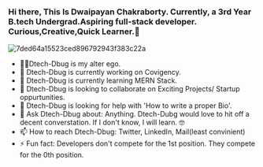 ### Hi there, This Is Dwaipayan Chakraborty. Currently, a 3rd Year B.tech Undergrad.Aspiring full-stack developer. Curious,Creative,Quick Learner.👋
![7ded64a15523ced896792943f383c22a](https://user-images.githubusercontent.com/74761990/122115230-d95ed900-ce41-11eb-8951-152176061cf5.jpg)


<!--
**Dtech-Dbug/Dtech-Dbug** is a ✨ _special_ ✨ repository because its `README.md` (this file) appears on your GitHub profile.

Here are some ideas to get you started:-->

- 🧙‍♂️Dtech-Dbug is my alter ego.
- 🔭 Dtech-Dbug is currently working on Covigency.
- 🌱 Dtech-Dbug is currently learning MERN Stack.
- 👯 Dtech-Dbug is looking to collaborate on Exciting Projects/ Startup oppurtunities.
- 🤔 Dtech-Dbug is looking for help with 'How to write a proper Bio'.
- 💬 Ask Dtech-Dbug about: Anything. Dtech-Dubg would love to hit off a decent converstation. If I don't know, I will learn. 🤓
- 📫 How to reach Dtech-Dbug: Twitter, LinkedIn, Mail(least convinient)
- ⚡ Fun fact: Developers don't compete for the 1st position. They compete for the 0th position.


